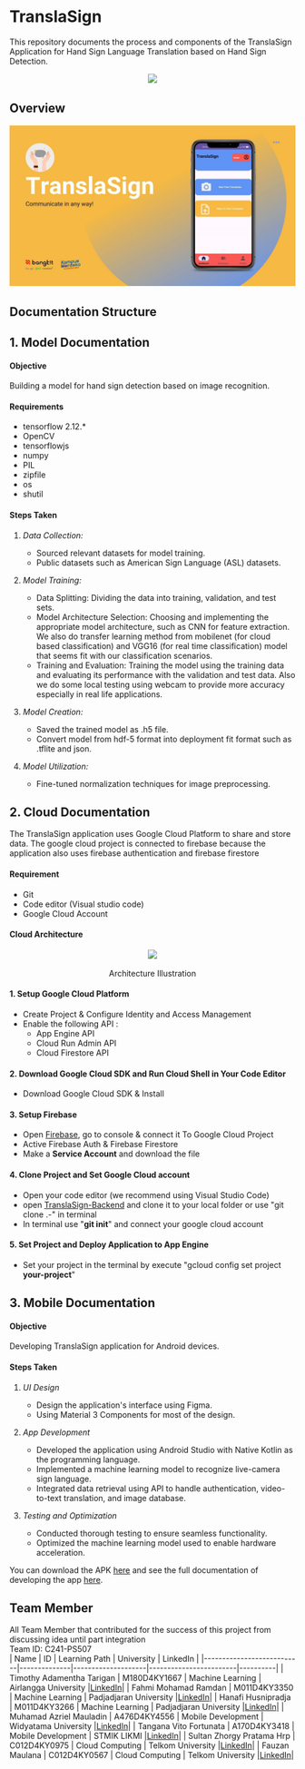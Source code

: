 # TranslaSign
This repository documents the process and components of the TranslaSign Application for Hand Sign Language Translation based on Hand Sign Detection.
<p align="center"><img src="TranslaSign.jpg"></p>

## Overview
<p align="center"><img src="TranslaSignOverview.jpg"></p>

## Documentation Structure
## 1. Model Documentation
#### Objective
Building a model for hand sign detection based on image recognition.

#### Requirements
* tensorflow 2.12.*
* OpenCV
* tensorflowjs
* numpy
* PIL
* zipfile
* os
* shutil
#### Steps Taken

1. *Data Collection:*
   - Sourced relevant datasets for model training.
   - Public datasets such as American Sign Language (ASL) datasets.

2. *Model Training:*
   - Data Splitting: Dividing the data into training, validation, and test sets.
   - Model Architecture Selection: Choosing and implementing the appropriate model architecture, such as CNN for feature extraction. We also do transfer learning method from mobilenet (for cloud based classification) and VGG16 (for real time classification) model that seems fit with our classification scenarios.
   - Training and Evaluation: Training the model using the training data and evaluating its performance with the validation and test data. Also we do some local testing using webcam to provide more accuracy especially in real life applications.

3. *Model Creation:*
   - Saved the trained model as .h5 file.
   - Convert model from hdf-5 format into deployment fit format such as .tflite and json.

4. *Model Utilization:*
   - Fine-tuned normalization techniques for image preprocessing.

## 2. Cloud Documentation
The TranslaSign application uses Google Cloud Platform to share and store data. The google cloud project is connected to firebase because the application also uses firebase authentication and firebase firestore

#### Requirement
- Git
- Code editor (Visual studio code)
- Google Cloud Account

#### Cloud Architecture
<p align="center"><img src="TranslaSign Cloud Architecture.png"></p>
<p align="center">Architecture Illustration</p>

#### 1. Setup Google Cloud Platform
- Create Project & Configure Identity and Access Management
- Enable the following API :
  -  App Engine API
  -  Cloud Run Admin API
  -  Cloud Firestore API

#### 2. Download Google Cloud SDK and Run Cloud Shell in Your Code Editor
- Download Google Cloud SDK & Install

#### 3. Setup Firebase 
- Open [Firebase](https://firebase.google.com/), go to console & connect it To Google Cloud Project
- Active Firebase Auth & Firebase Firestore
- Make a **Service Account** and download the file

#### 4. Clone Project and Set Google Cloud account
- Open your code editor (we recommend using Visual Studio Code)
- open [TranslaSign-Backend]([-](https://github.com/fahmimramdan6/TranslaSign/tree/main/Cloud%20Computing)) and clone it to your local folder or use "git clone .-" in terminal
- In terminal use "**git init**" and connect your google cloud account

#### 5. Set Project and Deploy Application to App Engine
- Set your project in the terminal by execute "gcloud config set project **your-project**"


## 3. Mobile Documentation
#### Objective
Developing TranslaSign application for Android devices.

#### Steps Taken

1. *UI Design*
   - Design the application's interface using Figma.
   - Using Material 3 Components for most of the design.

2. *App Development*
   - Developed the application using Android Studio with Native Kotlin as the programming language.
   - Implemented a machine learning model to recognize live-camera sign language.
   - Integrated data retrieval using API to handle authentication, video-to-text translation, and image database.

3. *Testing and Optimization*
   - Conducted thorough testing to ensure seamless functionality.
   - Optimized the machine learning model used to enable hardware acceleration.
  
You can download the APK [here](https://drive.google.com/file/d/1x8o6qb2LeBmVVTyTjIjBrD3H_cytsPtB/view?usp=drive_link) and see the full documentation of developing the app [here](https://github.com/Azriel16/TranslaSign).

## Team Member
All Team Member that contributed for the success of this project from discussing idea until part integration <br>
Team ID: C241-PS507 <br>
| Name                      | ID           | Learning Path      | University             | LinkedIn |
|---------------------------|--------------|--------------------|------------------------|----------|
| Timothy Adamentha Tarigan | M180D4KY1667 | Machine Learning   | Airlangga University   |<a href='https://www.linkedin.com/in/timothy-adamentha-tarigan-964326247'>LinkedIn</a>|
| Fahmi Mohamad Ramdan      | M011D4KY3350 | Machine Learning   | Padjadjaran University |<a href='https://www.linkedin.com/in/fahmimramdan'>LinkedIn</a>|
| Hanafi Husnipradja        | M011D4KY3266 | Machine Learning   | Padjadjaran University |<a href='https://www.linkedin.com/in/hanafi-husnipradja/'>LinkedIn</a>|
| Muhamad Azriel Mauladin   | A476D4KY4556 | Mobile Development | Widyatama University   |<a href='https://www.linkedin.com/in/muhamad-azriel-13680621b'>LinkedIn</a>|
| Tangana Vito Fortunata    | A170D4KY3418 | Mobile Development | STMIK LIKMI            |<a href='https://www.linkedin.com/in/tangana-vito-6720022ba'>LinkedIn</a>|
| Sultan Zhorgy Pratama Hrp | C012D4KY0975 | Cloud Computing    | Telkom University      |<a href='https://id.linkedin.com/in/sultan-zhorgy-pratama-hrp-8a4728285'>LinkedIn</a>|
| Fauzan Maulana            | C012D4KY0567 | Cloud Computing    | Telkom University      |<a href='http://linkedin.com/in/fauzan-maulana-4090902a2'>LinkedIn</a>|







